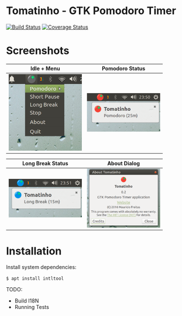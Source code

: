 # Tomatinho - GTK Pomodoro Timer

[![Build Status](https://travis-ci.org/meunomemauricio/tomatinho.svg?branch=master)](https://travis-ci.org/meunomemauricio/tomatinho)
[![Coverage Status](https://coveralls.io/repos/github/meunomemauricio/tomatinho/badge.svg?branch=master)](https://coveralls.io/github/meunomemauricio/tomatinho?branch=master)


# Screenshots

Idle + Menu | Pomodoro Status
------- | ------
<img src="https://github.com/meunomemauricio/tomatinho/blob/b3c51e63546cfdba0b8d3bd162d4cadcf9924b39/screenshots/idle_menu.png" width="200" /> | <img src="https://github.com/meunomemauricio/tomatinho/blob/b3c51e63546cfdba0b8d3bd162d4cadcf9924b39/screenshots/pomodoro.png"  width="200"  />

Long Break Status | About Dialog
------- | ------
<img src="https://github.com/meunomemauricio/tomatinho/blob/2bab5e2d7017313bf50956773e57739e459e8ecc/screenshots/long_rest.png" width="200" /> | <img src="https://github.com/meunomemauricio/tomatinho/blob/b3c51e63546cfdba0b8d3bd162d4cadcf9924b39/screenshots/about.png" width="200" />

# Installation

Install system dependencies:

    $ apt install intltool

TODO:
* Build I18N
* Running Tests
